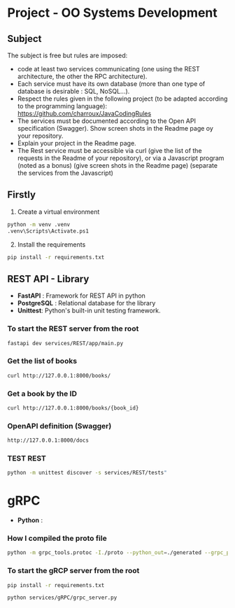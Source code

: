# Project - OO Systems Development

## Subject

The subject is free but rules are imposed:
- code at least two services communicating (one using the REST architecture, the
other the RPC architecture).
- Each service must have its own database (more than one type of database is
desirable : SQL, NoSQL…).
- Respect the rules given in the following project (to be adapted according to the
programming language): https://github.com/charroux/JavaCodingRules
- The services must be documented according to the Open API specification
(Swagger). Show screen shots in the Readme page oy your repository.
- Explain your project in the Readme page.
- The Rest service must be accessible via curl (give the list of the requests in the
Readme of your repository), or via a Javascript program (noted as a bonus) (give
screen shots in the Readme page) (separate the services from the Javascript)


## Firstly 

1. Create a virtual environment
```bash
python -m venv .venv
.venv\Scripts\Activate.ps1
```
2. Install the requirements
```bash
pip install -r requirements.txt
```


##  REST API - Library

- **FastAPI** : Framework for REST API in python
- **PostgreSQL** : Relational database for the library
- **Unittest**: Python's built-in unit testing framework.

### To start the REST server from the root
```bash
fastapi dev services/REST/app/main.py  
```


###   Get the list of books
```bash
curl http://127.0.0.1:8000/books/
```

###   Get a book by the ID

```bash
curl http://127.0.0.1:8000/books/{book_id}
```

###  OpenAPI definition (Swagger)
```bash
http://127.0.0.1:8000/docs
```

###  TEST REST
```bash
python -m unittest discover -s services/REST/tests"
```



# gRPC

- **Python** : 

### How I compiled the proto file
```bash
python -m grpc_tools.protoc -I./proto --python_out=./generated --grpc_python_out=./generated ./proto/books.proto
```

### To start the gRCP server from the root
```bash
pip install -r requirements.txt

python services/gRPC/grpc_server.py
```
